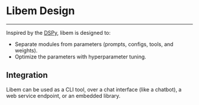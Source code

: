 # Libem Design
----------------

Inspired by the [DSPy](https://github.com/stanfordnlp/dspy), libem is designed to:
- Separate modules from parameters (prompts, configs, tools, and weights).
- Optimize the parameters with hyperparameter tuning.

## Integration

Libem can be used as a CLI tool, over a chat interface (like a chatbot), a web service endpoint, or an embedded library.

